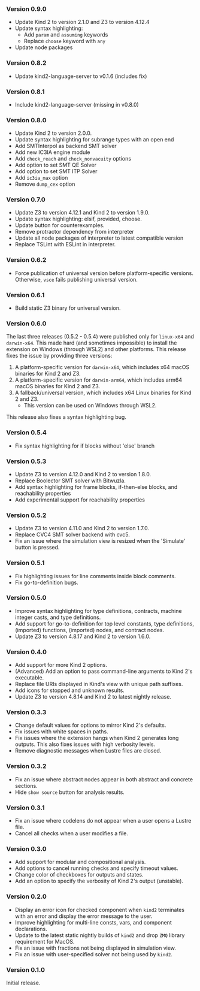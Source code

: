 ### Version 0.9.0
- Update Kind 2 to version 2.1.0 and Z3 to version 4.12.4
- Update syntax highlighting:
  - Add `param` and `assuming` keywords
  - Replace `choose` keyword with `any`
- Update node packages

### Version 0.8.2
- Update kind2-language-server to v0.1.6 (includes fix)

### Version 0.8.1
- Include kind2-language-server (missing in v0.8.0)

### Version 0.8.0
- Update Kind 2 to version 2.0.0.
- Update syntax highlighting for subrange types with an open end
- Add SMTInterpol as backend SMT solver
- Add new IC3IA engine module
- Add `check_reach` and `check_nonvacuity` options
- Add option to set SMT QE Solver
- Add option to set SMT ITP Solver
- Add `ic3ia_max` option
- Remove `dump_cex` option

### Version 0.7.0
- Update Z3 to version 4.12.1 and Kind 2 to version 1.9.0.
- Update syntax highlighting: elsif, provided, choose.
- Update button for counterexamples.
- Remove protractor dependency from interpreter
- Update all node packages of interpreter to latest compatible version
- Replace TSLint with ESLint in interpreter.

### Version 0.6.2
- Force publication of universal version before platform-specific versions.
  Otherwise, `vsce` fails publishing universal version.

### Version 0.6.1
- Build static Z3 binary for universal version.

### Version 0.6.0
The last three releases (0.5.2 - 0.5.4) were published only for `linux-x64` and `darwin-x64`. This made hard (and sometimes impossible) to install the extension on Windows (through WSL2) and other platforms. This release fixes the issue by providing three versions:

1. A platform-specific version for `darwin-x64`, which includes x64 macOS binaries for Kind 2 and Z3.
2. A platform-specific version for `darwin-arm64`, which includes arm64 macOS binaries for Kind 2 and Z3.
3. A fallback/universal version, which includes x64 Linux binaries for Kind 2 and Z3.
   - This version can be used on Windows through WSL2.

This release also fixes a syntax highlighting bug.

### Version 0.5.4
- Fix syntax highlighting for if blocks without 'else' branch

### Version 0.5.3
- Update Z3 to version 4.12.0 and Kind 2 to version 1.8.0.
- Replace Boolector SMT solver with Bitwuzla.
- Add syntax highlighting for frame blocks, if-then-else blocks, and reachability properties
- Add experimental support for reachability properties

### Version 0.5.2
- Update Z3 to version 4.11.0 and Kind 2 to version 1.7.0.
- Replace CVC4 SMT solver backend with cvc5.
- Fix an issue where the simulation view is resized when the 'Simulate' button is pressed.

### Version 0.5.1
- Fix highlighting issues for line comments inside block comments.
- Fix go-to-definition bugs.

### Version 0.5.0
- Improve syntax highlighting for type definitions, contracts, machine integer casts, and type definitions.
- Add support for go-to-definition for top level constants, type definitions, (imported) functions, (imported) nodes, and contract nodes.
- Update Z3 to version 4.8.17 and Kind 2 to version 1.6.0.

### Version 0.4.0
- Add support for more Kind 2 options.
- (Advanced) Add an option to pass command-line arguments to Kind 2's executable.
- Replace file URIs displayed in Kind's view with unique path suffixes.
- Add icons for stopped and unknown results.
- Update Z3 to version 4.8.14 and Kind 2 to latest nightly release.

### Version 0.3.3
- Change default values for options to mirror Kind 2's defaults.
- Fix issues with white spaces in paths.
- Fix issues where the extension hangs when Kind 2 generates long outputs. This also fixes issues with high verbosity levels.
- Remove diagnostic messages when Lustre files are closed.

### Version 0.3.2
- Fix an issue where abstract nodes appear in both abstract and concrete sections.
- Hide `show source` button for analysis results.

### Version 0.3.1
- Fix an issue where codelens do not appear when a user opens a Lustre file.
- Cancel all checks when a user modifies a file.

### Version 0.3.0
- Add support for modular and compositional analysis.
- Add options to cancel running checks and specify timeout values.
- Change color of checkboxes for outputs and states.
- Add an option to specify the verbosity of Kind 2's output (unstable).

### Version 0.2.0
- Display an error icon for checked component when `kind2` terminates with an error and display the error message to the user.
- Improve highlighting for multi-line consts, vars, and component declarations.
- Update to the latest static nightly builds of `kind2` and drop `ZMQ` library requirement for MacOS.
- Fix an issue with fractions not being displayed in simulation view.
- Fix an issue with user-specified solver not being used by `kind2`.

### Version 0.1.0
Initial release.
